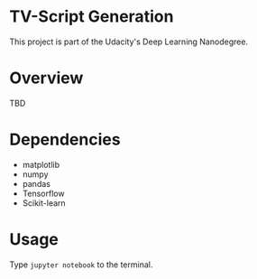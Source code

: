 # TV-Script Generation

This project is part of the Udacity's Deep Learning Nanodegree. 

# Overview
TBD

# Dependencies
  - matplotlib
  - numpy
  - pandas
  - Tensorflow
  - Scikit-learn

# Usage
Type `jupyter notebook` to the terminal.

 
